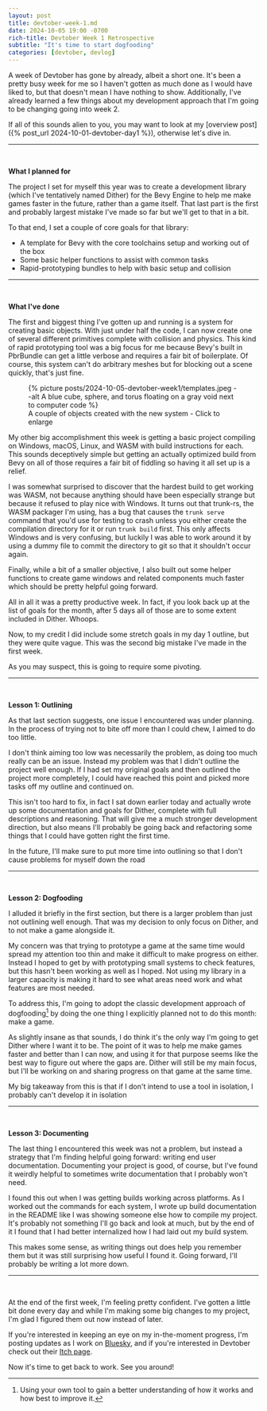 ```yaml
---
layout: post
title: devtober-week-1.md
date: 2024-10-05 19:00 -0700
rich-title: Devtober Week 1 Retrospective
subtitle: "It's time to start dogfooding"
categories: [devtober, devlog]
---
```


A week of Devtober has gone by already, albeit a short one. It's been a pretty busy week for me so I haven't gotten as much done as I would have liked to, but that doesn't mean I have nothing to show. Additionally, I've already learned a few things about my development approach that I'm going to be changing going into week 2.

If all of this sounds alien to you, you may want to look at my [overview post]({% post_url 2024-10-01-devtober-day1 %}), otherwise let's dive in.

--- 
<br>

**What I planned for**

The project I set for myself this year was to create a development library (which I've tentatively named Dither) for the Bevy Engine to help me make games faster in the future, rather than a game itself. That last part is the first and probably largest mistake I've made so far but we'll get to that in a bit.

To that end, I set a couple of core goals for that library:
- A template for Bevy with the core toolchains setup and working out of the box
- Some basic helper functions to assist with common tasks
- Rapid-prototyping bundles to help with basic setup and collision

---
<br>

**What I've done**

The first and biggest thing I've gotten up and running is a system for creating basic objects. With just under half the code, I can now create one of several different primitives complete with collision and physics. This kind of rapid prototyping tool was a big focus for me because Bevy's built in PbrBundle can get a little verbose and requires a fair bit of boilerplate. Of course, this system can't do arbitrary meshes but for blocking out a scene quickly, that's just fine.

<figure>
{% picture posts/2024-10-05-devtober-week1/templates.jpeg --alt A blue cube, sphere, and torus floating on a gray void next to computer code %}
<figcaption>A couple of objects created with the new system - Click to enlarge</figcaption>
</figure>

My other big accomplishment this week is getting a basic project compiling on Windows, macOS, Linux, and WASM with build instructions for each. This sounds deceptively simple but getting an actually optimized build from Bevy on all of those requires a fair bit of fiddling so having it all set up is a relief.

I was somewhat surprised to discover that the hardest build to get working was WASM, not because anything should have been especially strange but because it refused to play nice with Windows. It turns out that trunk-rs, the WASM packager I'm using, has a bug that causes the `trunk serve` command that you'd use for testing to crash unless you either create the compilation directory for it or run `trunk build` first. This only affects Windows and is very confusing, but luckily I was able to work around it by using a dummy file to commit the directory to git so that it shouldn't occur again.

Finally, while a bit of a smaller objective, I also built out some helper functions to create game windows and related components much faster which should be pretty helpful going forward.

All in all it was a pretty productive week. In fact, if you look back up at the list of goals for the month, after 5 days all of those are to some extent included in Dither. Whoops.

Now, to my credit I did include some stretch goals in my day 1 outline, but they were quite vague. This was the second big mistake I've made in the first week.

As you may suspect, this is going to require some pivoting.

---
<br>

**Lesson 1: Outlining**

As that last section suggests, one issue I encountered was under planning. In the process of trying not to bite off more than I could chew, I aimed to do too little.

I don't think aiming too low was necessarily the problem, as doing too much really can be an issue. Instead my problem was that I didn't outline the project well enough. If I had set my original goals and then outlined the project more completely, I could have reached this point and picked more tasks off my outline and continued on.

This isn't too hard to fix, in fact I sat down earlier today and actually wrote up some documentation and goals for Dither, complete with full descriptions and reasoning. That will give me a much stronger development direction, but also means I'll probably be going back and refactoring some things that I could have gotten right the first time.

In the future, I'll make sure to put more time into outlining so that I don't cause problems for myself down the road

---
<br>

**Lesson 2: Dogfooding**

I alluded it briefly in the first section, but there is a larger problem than just not outlining well enough. That was my decision to only focus on Dither, and to not make a game alongside it.

My concern was that trying to prototype a game at the same time would spread my attention too thin and make it difficult to make progress on either. Instead I hoped to get by with prototyping small systems to check features, but this hasn't been working as well as I hoped. Not using my library in a larger capacity is making it hard to see what areas need work and what features are most needed.

To address this, I'm going to adopt the classic development approach of dogfooding[^1] by doing the one thing I explicitly planned not to do this month: make a game.

As slightly insane as that sounds, I do think it's the only way I'm going to get Dither where I want it to be. The point of it was to help me make games faster and better than I can now, and using it for that purpose seems like the best way to figure out where the gaps are. Dither will still be my main focus, but I'll be working on and sharing progress on that game at the same time.

My big takeaway from this is that if I don't intend to use a tool in isolation, I probably can't develop it in isolation

---
<br>

**Lesson 3: Documenting**

The last thing I encountered this week was not a problem, but instead a strategy that I'm finding helpful going forward: writing end user documentation. Documenting your project is good, of course, but I've found it weirdly helpful to sometimes write documentation that I probably won't need. 

I found this out when I was getting builds working across platforms. As I worked out the commands for each system, I wrote up build documentation in the README like I was showing someone else how to compile my project. It's probably not something I'll go back and look at much, but by the end of it I found that I had better internalized how I had laid out my build system.

This makes some sense, as writing things out does help you remember them but it was still surprising how useful I found it. Going forward, I'll probably be writing a lot more down.

---
<br>

At the end of the first week, I'm feeling pretty confident. I've gotten a little bit done every day and while I'm making some big changes to my project, I'm glad I figured them out now instead of later.

If you're interested in keeping an eye on my in-the-moment progress, I'm posting updates as I work on [Bluesky](https://bsky.app/profile/realityshift.bsky.social), and if you're interested in Devtober check out their [Itch page](https://itch.io/jam/devtober-2024).

Now it's time to get back to work. See you around!


[^1]: Using your own tool to gain a better understanding of how it works and how best to improve it.